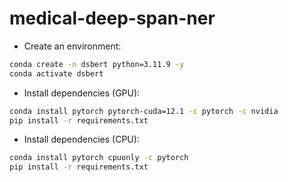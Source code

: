 # medical-deep-span-ner

- Create an environment:
```sh
conda create -n dsbert python=3.11.9 -y
conda activate dsbert
```

- Install dependencies (GPU):
```sh
conda install pytorch pytorch-cuda=12.1 -c pytorch -c nvidia
pip install -r requirements.txt
```

- Install dependencies (CPU):
```sh
conda install pytorch cpuonly -c pytorch
pip install -r requirements.txt
```